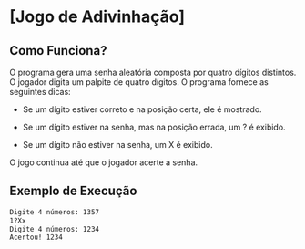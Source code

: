 # [Jogo de Adivinhação]
## **Como Funciona?**
O programa gera uma senha aleatória composta por quatro dígitos distintos. O jogador digita um palpite de quatro dígitos.
O programa fornece as seguintes dicas:

- Se um dígito estiver correto e na posição certa, ele é mostrado.

- Se um dígito estiver na senha, mas na posição errada, um ? é exibido.

- Se um dígito não estiver na senha, um X é exibido.

O jogo continua até que o jogador acerte a senha.

## **Exemplo de Execução**

```bash
Digite 4 números: 1357
1?Xx
Digite 4 números: 1234
Acertou! 1234
```


